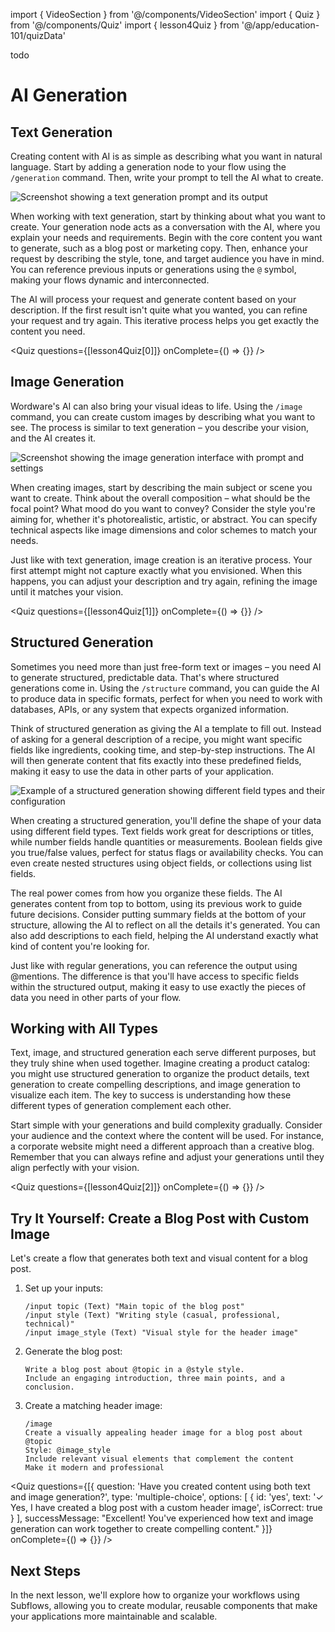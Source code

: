 import { VideoSection } from '@/components/VideoSection'
import { Quiz } from '@/components/Quiz'
import { lesson4Quiz } from '@/app/education-101/quizData'


<VideoSection>
todo
</VideoSection>

# AI Generation

## Text Generation

Creating content with AI is as simple as describing what you want in natural language. Start by adding a generation node to your flow using the `/generation` command. Then, write your prompt to tell the AI what to create.

<div className="my-8 -mx-4 sm:-mx-6">
  <img 
    src="https://placehold.co/1200x600/e5e7eb/475569?text=Text+Generation+Example" 
    alt="Screenshot showing a text generation prompt and its output"
    className="w-full block"
  />
</div>

When working with text generation, start by thinking about what you want to create. Your generation node acts as a conversation with the AI, where you explain your needs and requirements. Begin with the core content you want to generate, such as a blog post or marketing copy. Then, enhance your request by describing the style, tone, and target audience you have in mind. You can reference previous inputs or generations using the `@` symbol, making your flows dynamic and interconnected.

The AI will process your request and generate content based on your description. If the first result isn't quite what you wanted, you can refine your request and try again. This iterative process helps you get exactly the content you need.

<Quiz questions={[lesson4Quiz[0]]} onComplete={() => {}} />

## Image Generation

Wordware's AI can also bring your visual ideas to life. Using the `/image` command, you can create custom images by describing what you want to see. The process is similar to text generation – you describe your vision, and the AI creates it.

<div className="my-8 -mx-4 sm:-mx-6">
  <img 
    src="https://placehold.co/1200x600/e5e7eb/475569?text=Image+Generation+Interface" 
    alt="Screenshot showing the image generation interface with prompt and settings"
    className="w-full block"
  />
</div>

When creating images, start by describing the main subject or scene you want to create. Think about the overall composition – what should be the focal point? What mood do you want to convey? Consider the style you're aiming for, whether it's photorealistic, artistic, or abstract. You can specify technical aspects like image dimensions and color schemes to match your needs.

Just like with text generation, image creation is an iterative process. Your first attempt might not capture exactly what you envisioned. When this happens, you can adjust your description and try again, refining the image until it matches your vision.

<Quiz questions={[lesson4Quiz[1]]} onComplete={() => {}} />

## Structured Generation

Sometimes you need more than just free-form text or images – you need AI to generate structured, predictable data. That's where structured generations come in. Using the `/structure` command, you can guide the AI to produce data in specific formats, perfect for when you need to work with databases, APIs, or any system that expects organized information.

Think of structured generation as giving the AI a template to fill out. Instead of asking for a general description of a recipe, you might want specific fields like ingredients, cooking time, and step-by-step instructions. The AI will then generate content that fits exactly into these predefined fields, making it easy to use the data in other parts of your application.

<div className="my-8 -mx-4 sm:-mx-6">
  <img 
    src="https://placehold.co/1200x600/e5e7eb/475569?text=Structured+Generation+with+Field+Types" 
    alt="Example of a structured generation showing different field types and their configuration"
    className="w-full block"
  />
</div>

When creating a structured generation, you'll define the shape of your data using different field types. Text fields work great for descriptions or titles, while number fields handle quantities or measurements. Boolean fields give you true/false values, perfect for status flags or availability checks. You can even create nested structures using object fields, or collections using list fields.

The real power comes from how you organize these fields. The AI generates content from top to bottom, using its previous work to guide future decisions. Consider putting summary fields at the bottom of your structure, allowing the AI to reflect on all the details it's generated. You can also add descriptions to each field, helping the AI understand exactly what kind of content you're looking for.

Just like with regular generations, you can reference the output using @mentions. The difference is that you'll have access to specific fields within the structured output, making it easy to use exactly the pieces of data you need in other parts of your flow.

## Working with All Types

Text, image, and structured generation each serve different purposes, but they truly shine when used together. Imagine creating a product catalog: you might use structured generation to organize the product details, text generation to create compelling descriptions, and image generation to visualize each item. The key to success is understanding how these different types of generation complement each other.

Start simple with your generations and build complexity gradually. Consider your audience and the context where the content will be used. For instance, a corporate website might need a different approach than a creative blog. Remember that you can always refine and adjust your generations until they align perfectly with your vision.

<Quiz questions={[lesson4Quiz[2]]} onComplete={() => {}} />

## Try It Yourself: Create a Blog Post with Custom Image

Let's create a flow that generates both text and visual content for a blog post.

1. Set up your inputs:
   ```
   /input topic (Text) "Main topic of the blog post"
   /input style (Text) "Writing style (casual, professional, technical)"
   /input image_style (Text) "Visual style for the header image"
   ```

2. Generate the blog post:
   ```
   Write a blog post about @topic in a @style style. 
   Include an engaging introduction, three main points, and a conclusion.
   ```

3. Create a matching header image:
   ```
   /image
   Create a visually appealing header image for a blog post about @topic
   Style: @image_style
   Include relevant visual elements that complement the content
   Make it modern and professional
   ```

<Quiz 
  questions={[{
    question: 'Have you created content using both text and image generation?',
    type: 'multiple-choice',
    options: [
      { id: 'yes', text: '✓ Yes, I have created a blog post with a custom header image', isCorrect: true }
    ],
    successMessage: "Excellent! You've experienced how text and image generation can work together to create compelling content."
  }]} 
  onComplete={() => {}} 
/>

## Next Steps

In the next lesson, we'll explore how to organize your workflows using Subflows, allowing you to create modular, reusable components that make your applications more maintainable and scalable. 